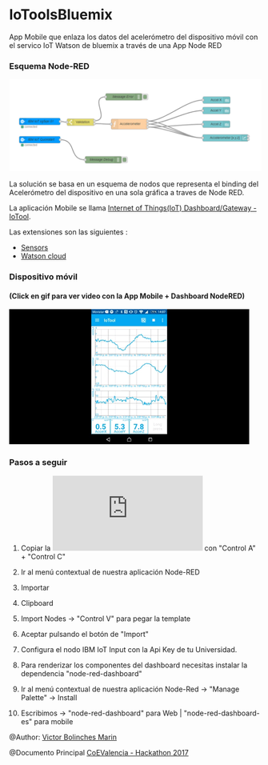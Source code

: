 # IoToolsBluemix
App Mobile que enlaza los datos del acelerómetro del dispositivo móvil con el servico IoT Watson de bluemix a través de una App Node RED

### Esquema Node-RED

![](https://github.com/vicboma1/IoToolsBluemix/blob/master/assets/_ioToolsBlumix.png)

La solución se basa en un esquema de nodos que representa el binding del Acelerómetro del dispositivo en una sola gráfica a traves de Node RED.

La aplicación Mobile se llama [Internet of Things(IoT) Dashboard/Gateway - IoTool](https://play.google.com/store/apps/details?id=io.senlab.iotoolapp).

Las extensiones son las siguientes :
  * [Sensors](https://play.google.com/store/apps/details?id=io.senlab.iotool.serviceandroid)
  * [Watson cloud](https://play.google.com/store/apps/details?id=io.senlab.iotool.extension.ibmwatsoncloud)

### Dispositivo móvil
#### (Click en gif para ver video con la App Mobile + Dashboard NodeRED)

[![](https://github.com/vicboma1/IoToolsBluemix/blob/master/assets/_ioToolsBluemix.gif)](https://www.youtube.com/watch?v=wiuQ1-Mhpn8 "IoTools Mobile")

### Pasos a seguir 

1.   Copiar la ![Plantilla txt](https://raw.githubusercontent.com/vicboma1/IoToolsBluemix/master/assets/_ioToolsBluemix.txt) con "Control A" + "Control C"

2.   Ir al menú contextual de nuestra aplicación Node-RED

3.   Importar

4.   Clipboard

5.   Import Nodes -> "Control V" para pegar la template

6.   Aceptar pulsando el botón de "Import"

7.   Configura el nodo IBM IoT Input con la Api Key de tu Universidad.

8.   Para renderizar los componentes del dashboard necesitas instalar la dependencia "node-red-dashboard"

9.   Ir al menú contextual de nuestra aplicación Node-Red -> "Manage Palette" -> Install

10.  Escribimos -> "node-red-dashboard" para Web | "node-red-dashboard-es" para mobile


@Author: [Victor Bolinches Marin](https://github.com/vicboma1)  

@Documento Principal  [CoEValencia - Hackathon 2017](https://github.com/CoEValencia/Hackathon_2017)


